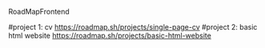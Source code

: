 RoadMapFrontend

#project 1: cv https://roadmap.sh/projects/single-page-cv
#project 2: basic html website https://roadmap.sh/projects/basic-html-website
